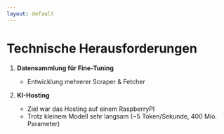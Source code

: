 ```yaml
---
layout: default
---
```


# Technische Herausforderungen

1. **Datensammlung für Fine-Tuning**
   - Entwicklung mehrerer Scraper & Fetcher

2. **KI-Hosting**
   - Ziel war das Hosting auf einem RaspberryPI
   - Trotz kleinem Modell sehr langsam (~5 Token/Sekunde, 400 Mio. Parameter)
